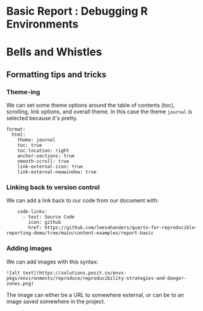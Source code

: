 # Basic Report : Debugging R Environments

# Bells and Whistles 

## Formatting tips and tricks 

### Theme-ing

We can set some theme options around the table of contents (toc), scrolling, link options, and overall theme. In this case the theme `journal` is selected because it's pretty. 

```
format:
  html:
    theme: journal
    toc: true
    toc-location: right
    anchor-sections: true
    smooth-scroll: true
    link-external-icon: true
    link-external-newwindow: true
```

### Linking back to version control

We can add a link back to our code from our document with: 

```
    code-links:
      - text: Source Code
        icon: github
        href: https://github.com/leesahanders/quarto-for-reproducible-reporting-demo/tree/main/content-examples/report-basic
```

### Adding images 

We can add images with this syntax: 

```
![alt text](https://solutions.posit.co/envs-pkgs/environments/reproduce/reproducibility-strategies-and-danger-zones.png)
```

The image can either be a URL to somewhere external, or can be to an image saved somewhere in the project. 




